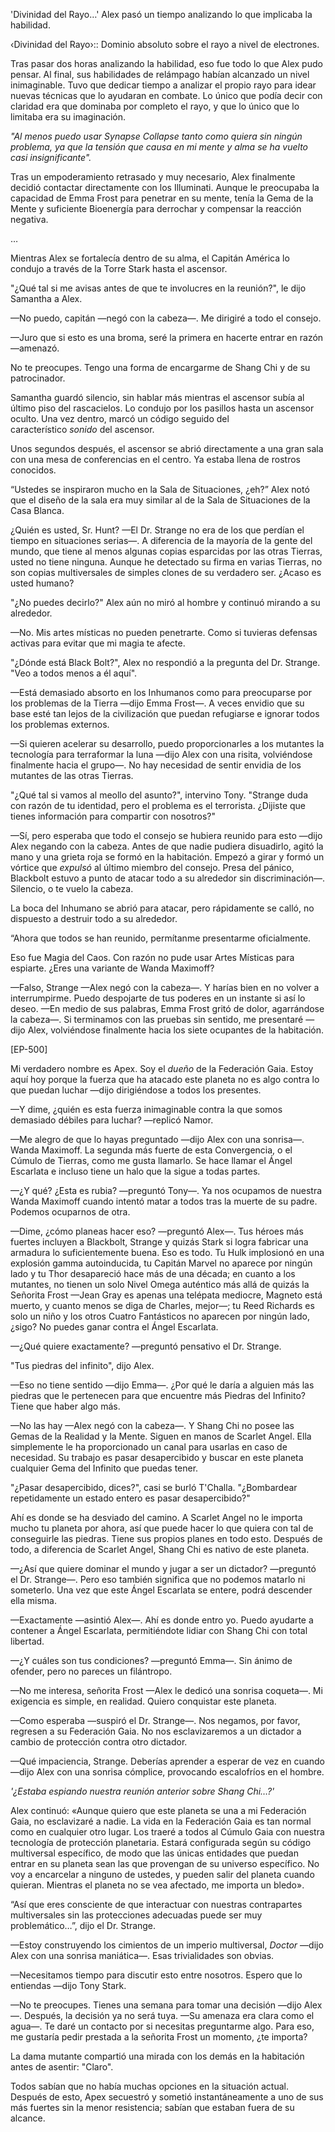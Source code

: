 
'Divinidad del Rayo…' Alex pasó un tiempo analizando lo que implicaba la habilidad.

‹Divinidad del Rayo›:: Dominio absoluto sobre el rayo a nivel de electrones.

Tras pasar dos horas analizando la habilidad, eso fue todo lo que Alex pudo pensar. Al final, sus habilidades de relámpago habían alcanzado un nivel inimaginable. Tuvo que dedicar tiempo a analizar el propio rayo para idear nuevas técnicas que lo ayudaran en combate. Lo único que podía decir con claridad era que dominaba por completo el rayo, y que lo único que lo limitaba era su imaginación.

_"Al menos puedo usar Synapse Collapse tanto como quiera sin ningún problema, ya que la tensión que causa en mi mente y alma se ha vuelto casi insignificante"._

Tras un empoderamiento retrasado y muy necesario, Alex finalmente decidió contactar directamente con los Illuminati. Aunque le preocupaba la capacidad de Emma Frost para penetrar en su mente, tenía la Gema de la Mente y suficiente Bioenergía para derrochar y compensar la reacción negativa.

…

Mientras Alex se fortalecía dentro de su alma, el Capitán América lo condujo a través de la Torre Stark hasta el ascensor.

"¿Qué tal si me avisas antes de que te involucres en la reunión?", le dijo Samantha a Alex.

—No puedo, capitán —negó con la cabeza—. Me dirigiré a todo el consejo.

—Juro que si esto es una broma, seré la primera en hacerte entrar en razón —amenazó.

No te preocupes. Tengo una forma de encargarme de Shang Chi y de su patrocinador.

Samantha guardó silencio, sin hablar más mientras el ascensor subía al último piso del rascacielos. Lo condujo por los pasillos hasta un ascensor oculto. Una vez dentro, marcó un código seguido del característico _sonido_ del ascensor.

Unos segundos después, el ascensor se abrió directamente a una gran sala con una mesa de conferencias en el centro. Ya estaba llena de rostros conocidos.

“Ustedes se inspiraron mucho en la Sala de Situaciones, ¿eh?” Alex notó que el diseño de la sala era muy similar al de la Sala de Situaciones de la Casa Blanca.

¿Quién es usted, Sr. Hunt? —El Dr. Strange no era de los que perdían el tiempo en situaciones serias—. A diferencia de la mayoría de la gente del mundo, que tiene al menos algunas copias esparcidas por las otras Tierras, usted no tiene ninguna. Aunque he detectado su firma en varias Tierras, no son copias multiversales de simples clones de su verdadero ser. ¿Acaso es usted humano?

"¿No puedes decirlo?" Alex aún no miró al hombre y continuó mirando a su alrededor.

—No. Mis artes místicas no pueden penetrarte. Como si tuvieras defensas activas para evitar que mi magia te afecte.

"¿Dónde está Black Bolt?", Alex no respondió a la pregunta del Dr. Strange. "Veo a todos menos a él aquí".

—Está demasiado absorto en los Inhumanos como para preocuparse por los problemas de la Tierra —dijo Emma Frost—. A veces envidio que su base esté tan lejos de la civilización que puedan refugiarse e ignorar todos los problemas externos.

—Si quieren acelerar su desarrollo, puedo proporcionarles a los mutantes la tecnología para terraformar la luna —dijo Alex con una risita, volviéndose finalmente hacia el grupo—. No hay necesidad de sentir envidia de los mutantes de las otras Tierras.

"¿Qué tal si vamos al meollo del asunto?", intervino Tony. "Strange duda con razón de tu identidad, pero el problema es el terrorista. ¿Dijiste que tienes información para compartir con nosotros?"

—Sí, pero esperaba que todo el consejo se hubiera reunido para esto —dijo Alex negando con la cabeza. Antes de que nadie pudiera disuadirlo, agitó la mano y una grieta roja se formó en la habitación. Empezó a girar y formó un vórtice que _expulsó_ al último miembro del consejo. Presa del pánico, Blackbolt estuvo a punto de atacar todo a su alrededor sin discriminación—. Silencio, o te vuelo la cabeza.

La boca del Inhumano se abrió para atacar, pero rápidamente se calló, no dispuesto a destruir todo a su alrededor.

“Ahora que todos se han reunido, permítanme presentarme oficialmente.

Eso fue Magia del Caos. Con razón no pude usar Artes Místicas para espiarte. ¿Eres una variante de Wanda Maximoff?

—Falso, Strange —Alex negó con la cabeza—. Y harías bien en no volver a interrumpirme. Puedo despojarte de tus poderes en un instante si así lo deseo. —En medio de sus palabras, Emma Frost gritó de dolor, agarrándose la cabeza—. Si terminamos con las pruebas sin sentido, me presentaré —dijo Alex, volviéndose finalmente hacia los siete ocupantes de la habitación.

[EP-500]

Mi verdadero nombre es Apex. Soy el _dueño_ de la Federación Gaia. Estoy aquí hoy porque la fuerza que ha atacado este planeta no es algo contra lo que puedan luchar —dijo dirigiéndose a todos los presentes.

—Y dime, ¿quién es esta fuerza inimaginable contra la que somos demasiado débiles para luchar? —replicó Namor.

—Me alegro de que lo hayas preguntado —dijo Alex con una sonrisa—. Wanda Maximoff. La segunda más fuerte de esta Convergencia, o el Cúmulo de Tierras, como me gusta llamarlo. Se hace llamar el Ángel Escarlata e incluso tiene un halo que la sigue a todas partes.

—¿Y qué? ¿Esta es rubia? —preguntó Tony—. Ya nos ocupamos de nuestra Wanda Maximoff cuando intentó matar a todos tras la muerte de su padre. Podemos ocuparnos de otra.

—Dime, ¿cómo planeas hacer eso? —preguntó Alex—. Tus héroes más fuertes incluyen a Blackbolt, Strange y quizás Stark si logra fabricar una armadura lo suficientemente buena. Eso es todo. Tu Hulk implosionó en una explosión gamma autoinducida, tu Capitán Marvel no aparece por ningún lado y tu Thor desapareció hace más de una década; en cuanto a los mutantes, no tienen un solo Nivel Omega auténtico más allá de quizás la Señorita Frost —Jean Gray es apenas una telépata mediocre, Magneto está muerto, y cuanto menos se diga de Charles, mejor—; tu Reed Richards es solo un niño y los otros Cuatro Fantásticos no aparecen por ningún lado, ¿sigo? No puedes ganar contra el Ángel Escarlata.

—¿Qué quiere exactamente? —preguntó pensativo el Dr. Strange.

"Tus piedras del infinito", dijo Alex.

—Eso no tiene sentido —dijo Emma—. ¿Por qué le daría a alguien más las piedras que le pertenecen para que encuentre más Piedras del Infinito? Tiene que haber algo más.

—No las hay —Alex negó con la cabeza—. Y Shang Chi no posee las Gemas de la Realidad y la Mente. Siguen en manos de Scarlet Angel. Ella simplemente le ha proporcionado un canal para usarlas en caso de necesidad. Su trabajo es pasar desapercibido y buscar en este planeta cualquier Gema del Infinito que puedas tener.

"¿Pasar desapercibido, dices?", casi se burló T'Challa. "¿Bombardear repetidamente un estado entero es pasar desapercibido?"

Ahí es donde se ha desviado del camino. A Scarlet Angel no le importa mucho tu planeta por ahora, así que puede hacer lo que quiera con tal de conseguirle las piedras. Tiene sus propios planes en todo esto. Después de todo, a diferencia de Scarlet Angel, Shang Chi es nativo de este planeta.

—¿Así que quiere dominar el mundo y jugar a ser un dictador? —preguntó el Dr. Strange—. Pero eso también significa que no podemos matarlo ni someterlo. Una vez que este Ángel Escarlata se entere, podrá descender ella misma.

—Exactamente —asintió Alex—. Ahí es donde entro yo. Puedo ayudarte a contener a Ángel Escarlata, permitiéndote lidiar con Shang Chi con total libertad.

—¿Y cuáles son tus condiciones? —preguntó Emma—. Sin ánimo de ofender, pero no pareces un filántropo.

—No me interesa, señorita Frost —Alex le dedicó una sonrisa coqueta—. Mi exigencia es simple, en realidad. Quiero conquistar este planeta.

—Como esperaba —suspiró el Dr. Strange—. Nos negamos, por favor, regresen a su Federación Gaia. No nos esclavizaremos a un dictador a cambio de protección contra otro dictador.

—Qué impaciencia, Strange. Deberías aprender a esperar de vez en cuando —dijo Alex con una sonrisa cómplice, provocando escalofríos en el hombre.

_'¿Estaba espiando nuestra reunión anterior sobre Shang Chi…?'_

Alex continuó: «Aunque quiero que este planeta se una a mi Federación Gaia, no esclavizaré a nadie. La vida en la Federación Gaia es tan normal como en cualquier otro lugar. Los traeré a todos al Cúmulo Gaia con nuestra tecnología de protección planetaria. Estará configurada según su código multiversal específico, de modo que las únicas entidades que puedan entrar en su planeta sean las que provengan de su universo específico. No voy a encarcelar a ninguno de ustedes, y pueden salir del planeta cuando quieran. Mientras el planeta no se vea afectado, me importa un bledo».

“Así que eres consciente de que interactuar con nuestras contrapartes multiversales sin las protecciones adecuadas puede ser muy problemático…”, dijo el Dr. Strange.

—Estoy construyendo los cimientos de un imperio multiversal, _Doctor_ —dijo Alex con una sonrisa maniática—. Esas trivialidades son obvias.

—Necesitamos tiempo para discutir esto entre nosotros. Espero que lo entiendas —dijo Tony Stark.

—No te preocupes. Tienes una semana para tomar una decisión —dijo Alex—. Después, la decisión ya no será tuya. —Su amenaza era clara como el agua—. Te daré un contacto por si necesitas preguntarme algo. Para eso, me gustaría pedir prestada a la señorita Frost un momento, ¿te importa?

La dama mutante compartió una mirada con los demás en la habitación antes de asentir: "Claro".

Todos sabían que no había muchas opciones en la situación actual. Después de esto, Apex secuestró y sometió instantáneamente a uno de sus más fuertes sin la menor resistencia; sabían que estaban fuera de su alcance.